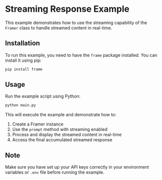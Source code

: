 # Streaming Response Example

This example demonstrates how to use the streaming capability of the `Framer` class to handle streamed content in real-time.

## Installation

To run this example, you need to have the `frame` package installed. You can install it using pip:

```bash
pip install frame
```

## Usage

Run the example script using Python:

```bash
python main.py
```

This will execute the example and demonstrate how to:
1. Create a Framer instance
2. Use the `prompt` method with streaming enabled
3. Process and display the streamed content in real-time
4. Access the final accumulated streamed response

## Note

Make sure you have set up your API keys correctly in your environment variables or `.env` file before running the example.
